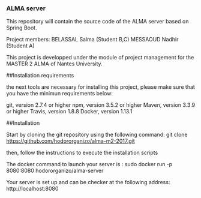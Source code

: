 ### ALMA server

This repository will contain the source code of the ALMA server based on Spring Boot.

Project members:
		BELASSAL Salma (Student B,C)
		MESSAOUD Nadhir (Student A)

This project is developped under the module of project management for the MASTER 2 ALMA of Nantes University.

##Installation requirements 

the next tools are necessary for installing this project, please make sure that you have the minimun requirements below: 

git, version 2.7.4 or higher
npm, version 3.5.2 or higher
Maven, version 3.3.9 or higher
Travis, version 1.8.8
Docker, version 1.13.1

##Installation

Start by cloning the git repository using the following command: 
	git clone https://github.com/hodororganizo/alma-m2-2017.git

then, follow the instructions to execute the installation scripts

The docker command  to launch your server is :
	sudo docker run -p 8080:8080 hodororganizo/alma-server

Your server is set up and can be checker at the following address: 
	http://localhost:8080


